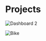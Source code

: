 # Projects


![Dashboard 2](https://github.com/user-attachments/assets/31650640-af6a-48d3-bc91-220e981a51a7)


![Bike](https://github.com/user-attachments/assets/d0147f1b-84b6-4a58-9449-2a53f58f842f)



